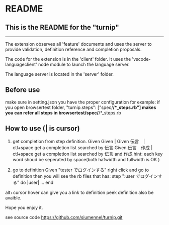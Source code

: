 # README
## This is the README for the "turnip" 
-------------------
The extension observes all 'feature' documents
and uses the server to provide validation, definition reference and completion proposals.

The code for the extension is in the 'client' folder. It uses the 'vscode-languageclient' node module to launch the language server.

The language server is located in the 'server' folder. 

Before use
-------------------
make sure in setting.json you have the proper configuration
for example: if you open browsertest folder,
"turnip.steps": ["spec/**/*_steps.rb"] 
makes you can refer all steps in  browsertest/spec/**/*_steps.rb


How to use (| is cursor)
-------------------
1. get completion from step definition. 
Given 
Given |
Given 伝言　|
ctl+space get a completion list searched by 伝言
Given 伝言　作成 |
ctl+space get a completion list searched by 伝言 and 作成
hint: each key word shoud be seperated by space(both hafwidth and fullwidth is OK )

2. go to definition
Given "tester でログインする"
right click and go to definition
then you will see the rb files that has:
step ":user でログインする" do |user|
...
end

alt+cursor hover can give you a link to definition
peek definition also be avaible.

Hope you enjoy it.

see source code https://github.com/siumennel/turnip.git